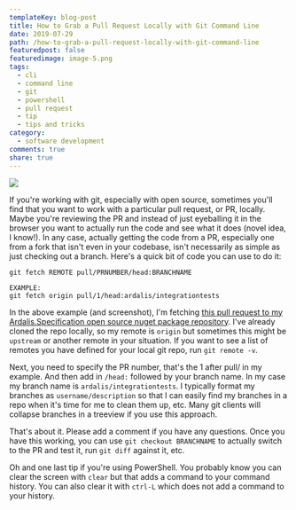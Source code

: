 ```yaml
---
templateKey: blog-post
title: How to Grab a Pull Request Locally with Git Command Line
date: 2019-07-29
path: /how-to-grab-a-pull-request-locally-with-git-command-line
featuredpost: false
featuredimage: image-5.png
tags:
  - cli
  - command line
  - git
  - powershell
  - pull request
  - tip
  - tips and tricks
category:
  - software development
comments: true
share: true
---
```


![](/img/image-5-1024x534.png)

If you're working with git, especially with open source, sometimes you'll find that you want to work with a particular pull request, or PR, locally. Maybe you're reviewing the PR and instead of just eyeballing it in the browser you want to actually run the code and see what it does (novel idea, I know!). In any case, actually getting the code from a PR, especially one from a fork that isn't even in your codebase, isn't necessarily as simple as just checking out a branch. Here's a quick bit of code you can use to do it:

```
git fetch REMOTE pull/PRNUMBER/head:BRANCHNAME

EXAMPLE:
git fetch origin pull/1/head:ardalis/integrationtests
```

In the above example (and screenshot), I'm fetching [this pull request to my Ardalis.Specification open source nuget package repository](https://github.com/ardalis/Specification/pull/1). I've already cloned the repo locally, so my remote is `origin` but sometimes this might be `upstream` or another remote in your situation. If you want to see a list of remotes you have defined for your local git repo, run `git remote -v`.

Next, you need to specify the PR number, that's the 1 after pull/ in my example. And then add in `/head:` followed by your branch name. In my case my branch name is `ardalis/integrationtests`. I typically format my branches as `username/description` so that I can easily find my branches in a repo when it's time for me to clean them up, etc. Many git clients will collapse branches in a treeview if you use this approach.

That's about it. Please add a comment if you have any questions. Once you have this working, you can use `git checkout BRANCHNAME` to actually switch to the PR and test it, run `git diff` against it, etc.

Oh and one last tip if you're using PowerShell. You probably know you can clear the screen with `clear` but that adds a command to your command history. You can also clear it with `ctrl-L` which does not add a command to your history.
